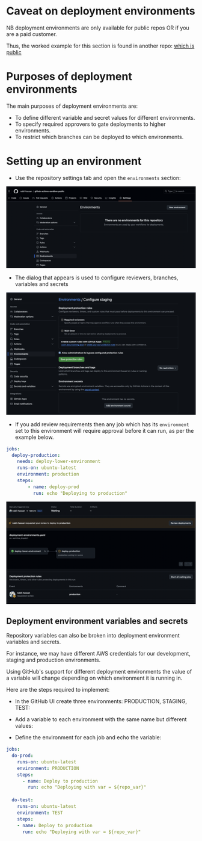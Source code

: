 # Caveat on deployment environments

NB deployment environments are only available for public repos OR if you are a paid customer.

Thus, the worked example for this section is found in another repo: [which is public](https://github.com/nabil-hassan/github-actions-sandbox-public)

# Purposes of deployment environments

The main purposes of deployment environments are:

- To define different variable and secret values for different environments.
- To specify required approvers to gate deployments to higher environments.
- To restrict which branches can be deployed to which environments.

# Setting up an environment

- Use the repository settings tab and open the `environments` section:

<img src="../img/deployment-environments-new.png" width="700">

- The dialog that appears is used to configure reviewers, branches, variables and secrets

<img src="../img/environment-config.png" width="700">

- If you add review requirements then any job which has its `environment` set to this environment will require approval before it can run, as per the example below.

```yaml
jobs:
  deploy-production:
    needs: deploy-lower-environment
    runs-on: ubuntu-latest
    environment: production
    steps:
        - name: deploy-prod
          run: echo "Deploying to production"
```

<img src="../img/environment-protection.png" width="700">

## Deployment environment variables and secrets

Repository variables can also be broken into deployment environment variables and secrets.

For instance, we may have different AWS credentials for our development, staging and production environments.

Using GitHub's support for different deployment environments the value of a variable will change depending on which environment it is running in.

Here are the steps required to implement:

- In the GitHub UI create three environments: PRODUCTION, STAGING, TEST:

- Add a variable to each environment with the same name but different values:

- Define the environment for each job and echo the variable:


```yaml
jobs:
  do-prod:
    runs-on: ubuntu-latest
    environment: PRODUCTION
    steps:
      - name: Deploy to production
        run: echo "Deploying with var = ${repo_var}"
        
  do-test:
    runs-on: ubuntu-latest
    environment: TEST
    steps:
    - name: Deploy to production
      run: echo "Deploying with var = ${repo_var}"
```